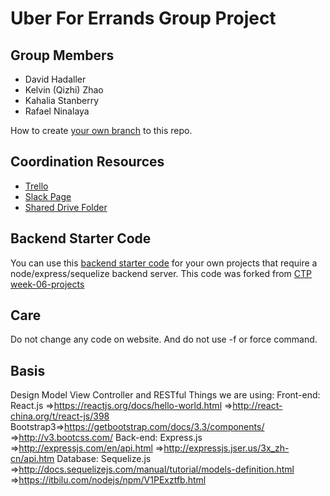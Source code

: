 # Uber For Errands Group Project

## Group Members
- David Hadaller
- Kelvin (Qizhi) Zhao
- Kahalia Stanberry
- Rafael Ninalaya

How to create [your own branch](https://help.github.com/articles/creating-and-deleting-branches-within-your-repository/) to this repo.

## Coordination Resources
- [Trello](https://trello.com/b/6OiOQY0V/uber-for-errands)
- [Slack Page](https://ctp2017.slack.com/messages/G7B1NQ892)
- [Shared Drive Folder](https://drive.google.com/drive/folders/0B3yxyIBtyE7fLUJWel9aVnUxNGs?usp=sharing)

## Backend Starter Code
You can use this [backend starter code](backend-starter-code/) for your own projects that require a node/express/sequelize backend server. This code was forked from [CTP week-06-projects](https://github.com/CUNYTechPrep/week-06-projects)

## Care
Do not change any code on website.
And do not use -f or force command.

## Basis
Design Model View Controller and RESTful
Things we are using:
Front-end: 
React.js =>https://reactjs.org/docs/hello-world.html 
=>http://react-china.org/t/react-js/398 
Bootstrap3=>https://getbootstrap.com/docs/3.3/components/ 
=>http://v3.bootcss.com/ 
Back-end: Express.js =>http://expressjs.com/en/api.html 
=>http://expressjs.jser.us/3x_zh-cn/api.htm 
Database: 
Sequelize.js =>http://docs.sequelizejs.com/manual/tutorial/models-definition.html
=>https://itbilu.com/nodejs/npm/V1PExztfb.html 

